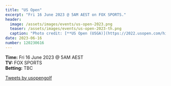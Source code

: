 ```yaml
---
title: "US Open"
excerpt: "Fri 16 June 2023 @ 5AM AEST on FOX SPORTS."
header:
  image: /assets/images/events/us-open-2023.png
  teaser: /assets/images/events/us-open-2023-th.png
  caption: "Photo credit: [**US Open (USGA)](https://2022.usopen.com/history-landing/timeline.html)"
date: 2023-06-16
number: 120230616
---
```


**Time:** Fri 16 June 2023 @ 5AM AEST   
**TV:** FOX SPORTS       
**Betting:** TBC

<a class="twitter-timeline" href="https://twitter.com/usopengolf?ref_src=twsrc%5Etfw">Tweets by usopengolf</a> <script async src="https://platform.twitter.com/widgets.js" charset="utf-8"></script>